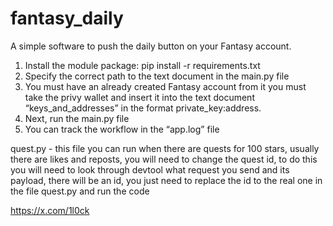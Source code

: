 # fantasy_daily
A simple software to push the daily button on your Fantasy account.

1. Install the module package: pip install -r requirements.txt
2. Specify the correct path to the text document in the main.py file
3. You must have an already created Fantasy account from it you must take the privy wallet and insert it into the text document “keys_and_addresses” in the format private_key:address.
4. Next, run the main.py file
5. You can track the workflow in the “app.log” file

quest.py - this file you can run when there are quests for 100 stars, usually there are likes and reposts, you will need to change the quest id, to do this you will need to look through devtool what request you send and its payload, there will be an id, you just need to replace the id to the real one in the file quest.py and run the code 

https://x.com/1l0ck
